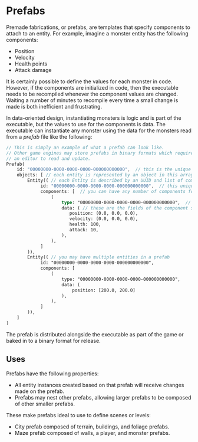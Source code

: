 # Prefabs

Premade fabrications, or prefabs, are templates that specify components to attach to an entity. For example, imagine a monster entity has the following components:

- Position
- Velocity
- Health points
- Attack damage

It is certainly possible to define the values for each monster in code. However, if the components are initialized in code, then the executable needs to be recompiled whenever the component values are changed. Waiting a number of minutes to recompile every time a small change is made is both inefficient and frustrating.

In data-oriented design, instantiating monsters is logic and is part of the executable, but the values to use for the components is data. The executable can instantiate any monster using the data for the monsters read from a *prefab* file like the following:

```rust ,ignore
// This is simply an example of what a prefab can look like.
// Other game engines may store prefabs in binary formats which require
// an editor to read and update.
Prefab( 
    id: "00000000-0000-0000-0000-000000000000",  // this is the unique id of this prefab in your game
    objects: [ // each entity is represented by an object in this array
        Entity(( // each Entity is described by an UUID and list of components
             id: "00000000-0000-0000-0000-000000000000",  // this uniquely identifies this entity
             components: [  // you can have any number of components for an entity
                 (
                     type: "00000000-0000-0000-0000-000000000000",  // this is the UUID of the particular component type
                     data: ( // these are the fields of the component struct
                        position: (0.0, 0.0, 0.0),
                        velocity: (0.0, 0.0, 0.0),
                        health: 100,
                        attack: 10,
                     ),
                 ),
             ]
        )),
        Entity(( // you may have multiple entities in a prefab
             id: "00000000-0000-0000-0000-000000000000",
             components: [
                 (
                     type: "00000000-0000-0000-0000-000000000000",
                     data: (
                         position: [200.0, 200.0]
                     ),
                 ),
             ]
        )),
    ]
)
```

The prefab is distributed alongside the executable as part of the game or baked in to a binary format for release.

## Uses

Prefabs have the following properties:

- All entity instances created based on that prefab will receive changes made on the prefab.
- Prefabs may nest other prefabs, allowing larger prefabs to be composed of other smaller prefabs.

These make prefabs ideal to use to define scenes or levels:

- City prefab composed of terrain, buildings, and foliage prefabs.
- Maze prefab composed of walls, a player, and monster prefabs.
